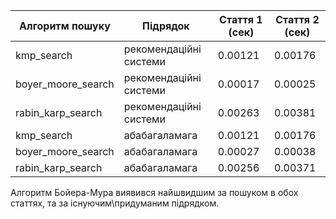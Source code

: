 | Алгоритм пошуку           | Підрядок                       | Стаття 1 (сек)       | Стаття 2 (сек)       |
| ------------------------- | ------------------------------ | -------------------- | -------------------- |
| kmp_search                | рекомендаційні системи         | 0.00121              | 0.00176              |
| boyer_moore_search        | рекомендаційні системи         | 0.00017              | 0.00025              |
| rabin_karp_search         | рекомендаційні системи         | 0.00263              | 0.00381              |
| kmp_search                | абабагаламага                  | 0.00121              | 0.00176              |
| boyer_moore_search        | абабагаламага                  | 0.00027              | 0.00038              |
| rabin_karp_search         | абабагаламага                  | 0.00256              | 0.00371              |



Алгоритм Бойера-Мура виявився найшвидшим за пошуком в обох статтях, та за існуючим\придуманим підрядком.